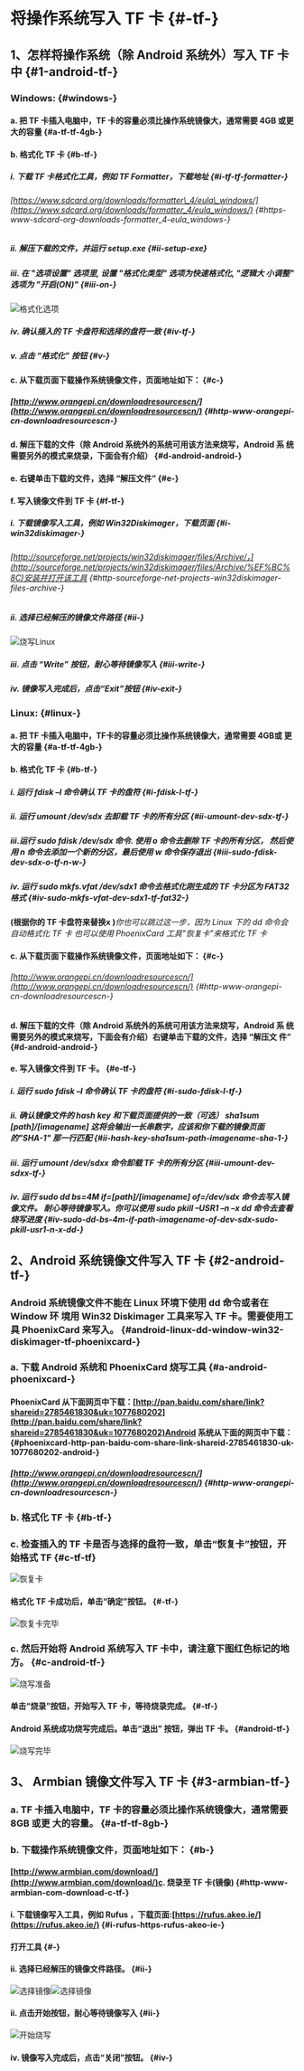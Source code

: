# 将操作系统写入 TF 卡 {#-tf-}

## 1、怎样将操作系统（除 Android 系统外）写入 TF 卡中 {#1-android-tf-}

### Windows: {#windows-}

#### a. 把 TF 卡插入电脑中，TF 卡的容量必须比操作系统镜像大，通常需要 4GB 或更大的容量 {#a-tf-tf-4gb-}

#### b. 格式化 TF 卡 {#b-tf-}

##### i. 下载 TF 卡格式化工具，例如 TF Formatter，下载地址 {#i-tf-tf-formatter-}

###### [https://www.sdcard.org/downloads/formatter\_4/eula\_windows/](https://www.sdcard.org/downloads/formatter_4/eula_windows/) {#https-www-sdcard-org-downloads-formatter_4-eula_windows-}

##### ii. 解压下载的文件，并运行 setup.exe {#ii-setup-exe}

##### iii. 在 "选项设置" 选项里, 设置 "格式化类型" 选项为快速格式化, "逻辑大 小调整" 选项为 "开启\(ON\)" {#iii-on-}

![](https://zoums.github.io/amWiki/images/001-01/image001.jpg "格式化选项")

##### iv. 确认插入的 TF 卡盘符和选择的盘符一致 {#iv-tf-}

##### v. 点击 “格式化” 按钮 {#v-}

#### c. 从下载页面下载操作系统镜像文件，页面地址如下： {#c-}

##### [http://www.orangepi.cn/downloadresourcescn/](http://www.orangepi.cn/downloadresourcescn/) {#http-www-orangepi-cn-downloadresourcescn-}

#### d. 解压下载的文件（除 Android 系统外的系统可用该方法来烧写，Android 系 统需要另外的模式来烧录，下面会有介绍） {#d-android-android-}

#### e. 右键单击下载的文件，选择 “解压文件” {#e-}

#### f. 写入镜像文件到 TF 卡 {#f-tf-}

##### i. 下载镜像写入工具，例如 Win32Diskimager，下载页面 {#i-win32diskimager-}

###### [http://sourceforge.net/projects/win32diskimager/files/Archive/，](http://sourceforge.net/projects/win32diskimager/files/Archive/%EF%BC%8C)安装并打开该工具 {#http-sourceforge-net-projects-win32diskimager-files-archive-}

##### ii. 选择已经解压的镜像文件路径 {#ii-}

![](https://zoums.github.io/amWiki/images/001-01/image004.jpg "烧写Linux")

##### iii. 点击 “Write” 按钮，耐心等待镜像写入 {#iii-write-}

##### iv. 镜像写入完成后，点击“Exit”按钮 {#iv-exit-}

### Linux: {#linux-}

#### a. 把 TF 卡插入电脑中，TF卡的容量必须比操作系统镜像大，通常需要 4GB或 更大的容量 {#a-tf-tf-4gb-}

#### b. 格式化 TF 卡 {#b-tf-}

##### i. 运行 fdisk –l 命令确认 TF 卡的盘符 {#i-fdisk-l-tf-}

##### ii. 运行 umount /dev/sdx 去卸载 TF 卡的所有分区 {#ii-umount-dev-sdx-tf-}

##### iii.运行 sudo fdisk /dev/sdx 命令. 使用 o 命令去删除 TF 卡的所有分区， 然后使用 n 命令去添加一个新的分区，最后使用 w 命令保存退出 {#iii-sudo-fdisk-dev-sdx-o-tf-n-w-}

##### iv. 运行 sudo mkfs.vfat /dev/sdx1 命令去格式化刚生成的 TF 卡分区为 FAT32 格式 {#iv-sudo-mkfs-vfat-dev-sdx1-tf-fat32-}

**\(根据你的 TF 卡盘符来替换x \)**_你也可以跳过这一步，因为 Linux 下的 dd 命令会自动格式化 TF 卡 也可以使用 PhoenixCard 工具”恢复卡”来格式化 TF 卡_

#### c. 从下载页面下载操作系统镜像文件，页面地址如下： {#c-}

###### [http://www.orangepi.cn/downloadresourcescn/](http://www.orangepi.cn/downloadresourcescn/) {#http-www-orangepi-cn-downloadresourcescn-}

#### d. 解压下载的文件（除 Android 系统外的系统可用该方法来烧写，Android 系 统需要另外的模式来烧写，下面会有介绍）右键单击下载的文件，选择 “解压文 件” {#d-android-android-}

#### e. 写入镜像文件到 TF 卡。 {#e-tf-}

##### i. 运行 sudo fdisk –l 命令确认 TF 卡的盘符 {#i-sudo-fdisk-l-tf-}

##### ii. 确认镜像文件的 hash key 和下载页面提供的一致（可选） sha1sum \[path\]/\[imagename\] 这将会输出一长串数字，应该和你下载的镜像页面的"SHA-1" 那一行匹配 {#ii-hash-key-sha1sum-path-imagename-sha-1-}

##### iii. 运行 umount /dev/sdxx 命令卸载 TF 卡的所有分区 {#iii-umount-dev-sdxx-tf-}

##### iv. 运行 sudo dd bs=4M if=\[path\]/\[imagename\] of=/dev/sdx 命令去写入镜像文件。 耐心等待镜像写入。你可以使用 sudo pkill –USR1 –n –x dd 命令去查看烧写进度 {#iv-sudo-dd-bs-4m-if-path-imagename-of-dev-sdx-sudo-pkill-usr1-n-x-dd-}

## 2、Android 系统镜像文件写入 TF 卡 {#2-android-tf-}

### Android 系统镜像文件不能在 Linux 环境下使用 dd 命令或者在 Window 环 境用 Win32 Diskimager 工具来写入 TF 卡。需要使用工具 PhoenixCard 来写入。 {#android-linux-dd-window-win32-diskimager-tf-phoenixcard-}

### a. 下载 Android 系统和 PhoenixCard 烧写工具 {#a-android-phoenixcard-}

#### PhoenixCard 从下面网页中下载：[http://pan.baidu.com/share/link?shareid=2785461830&uk=1077680202](http://pan.baidu.com/share/link?shareid=2785461830&uk=1077680202)Android 系统从下面的网页中下载： {#phoenixcard-http-pan-baidu-com-share-link-shareid-2785461830-uk-1077680202-android-}

##### [http://www.orangepi.cn/downloadresourcescn/](http://www.orangepi.cn/downloadresourcescn/) {#http-www-orangepi-cn-downloadresourcescn-}

### b. 格式化 TF 卡 {#b-tf-}

### c. 检查插入的 TF 卡是否与选择的盘符一致，单击“恢复卡”按钮，开始格式 TF {#c-tf-tf}

![](https://zoums.github.io/amWiki/images/001-01/image006.jpg "恢复卡")

#### 格式化 TF 卡成功后，单击“确定”按钮。 {#-tf-}

![](https://zoums.github.io/amWiki/images/001-01/image008.jpg "恢复卡完毕")

### c. 然后开始将 Android 系统写入 TF 卡中，请注意下图红色标记的地方。 {#c-android-tf-}

![](https://zoums.github.io/amWiki/images/001-01/image010.jpg "烧写准备")

#### 单击“烧录”按钮，开始写入 TF 卡，等待烧录完成。 {#-tf-}

#### Android 系统成功烧写完成后。单击“退出” 按钮，弹出 TF 卡。 {#android-tf-}

![](https://zoums.github.io/amWiki/images/001-01/image012.jpg "烧写完毕")

## 3、 Armbian 镜像文件写入 TF 卡 {#3-armbian-tf-}

### a. TF 卡插入电脑中，TF 卡的容量必须比操作系统镜像大，通常需要 8GB 或更 大的容量。 {#a-tf-tf-8gb-}

### b. 下载操作系统镜像文件，页面地址如下： {#b-}

#### [http://www.armbian.com/download/](http://www.armbian.com/download/)c. 烧录至 TF 卡\(镜像\) {#http-www-armbian-com-download-c-tf-}

#### i. 下载镜像写入工具，例如 Rufus ，下载页面:[https://rufus.akeo.ie/](https://rufus.akeo.ie/) {#i-rufus-https-rufus-akeo-ie-}

#### 打开工具 {#-}

#### ii. 选择已经解压的镜像文件路径。 {#ii-}

![](https://zoums.github.io/amWiki/images/001-01/image015.png "选择镜像")![](https://zoums.github.io/amWiki/images/001-01/image017.png "选择镜像")

#### ii. 点击开始按钮，耐心等待镜像写入 {#ii-}

![](https://zoums.github.io/amWiki/images/001-01/image019.png "开始烧写")

#### iv. 镜像写入完成后，点击“关闭”按钮。 {#iv-}



